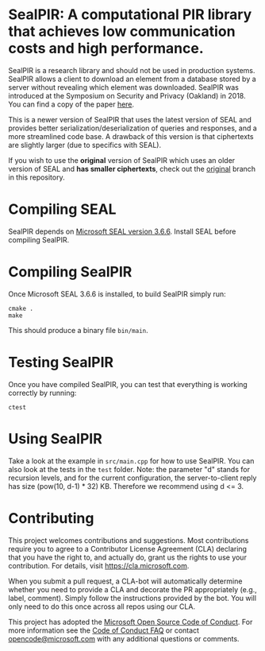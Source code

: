 # SealPIR: A computational PIR library that achieves low communication costs and high performance.

SealPIR is a research library and should not be used in production systems. 
SealPIR allows a client to download an element from a database stored by a server without
revealing which element was downloaded. SealPIR was introduced at 
the Symposium on Security and Privacy (Oakland) in 2018. You can find
a copy of the paper [here](https://eprint.iacr.org/2017/1142.pdf).

This is a newer version of SealPIR that uses the latest version of SEAL
and provides better serialization/deserialization of queries and responses,
and a more streamlined code base. A drawback of this version is that ciphertexts 
are slightly larger (due to specifics with SEAL).

If you wish to use the **original** version of SealPIR which uses an older version 
of SEAL and **has smaller ciphertexts**, check out the 
[original](https://github.com/microsoft/SealPIR/tree/ccf86c50fd3291) branch in this 
repository.

# Compiling SEAL

SealPIR depends on [Microsoft SEAL version 3.6.6](https://github.com/microsoft/SEAL/tree/3.6.6).
Install SEAL before compiling SealPIR.

# Compiling SealPIR

Once Microsoft SEAL 3.6.6 is installed, to build SealPIR simply run:

```
cmake .
make
```
	
This should produce a binary file ``bin/main``.

# Testing SealPIR

Once you have compiled SealPIR, you can test that everything is working
correctly by running:

```
ctest
```

# Using SealPIR

Take a look at the example in `src/main.cpp` for how to use SealPIR. 
You can also look at the tests in the `test` folder.
Note: the parameter "d" stands for recursion levels, and for the current 
configuration, the server-to-client reply has size (pow(10, d-1) * 32) KB. 
Therefore we recommend using d <= 3.  

# Contributing

This project welcomes contributions and suggestions.  Most contributions require you to agree to a
Contributor License Agreement (CLA) declaring that you have the right to, and actually do, grant us
the rights to use your contribution. For details, visit https://cla.microsoft.com.

When you submit a pull request, a CLA-bot will automatically determine whether you need to provide
a CLA and decorate the PR appropriately (e.g., label, comment). Simply follow the instructions
provided by the bot. You will only need to do this once across all repos using our CLA.

This project has adopted the [Microsoft Open Source Code of Conduct](https://opensource.microsoft.com/codeofconduct/).
For more information see the [Code of Conduct FAQ](https://opensource.microsoft.com/codeofconduct/faq/) or
contact [opencode@microsoft.com](mailto:opencode@microsoft.com) with any additional questions or comments.
